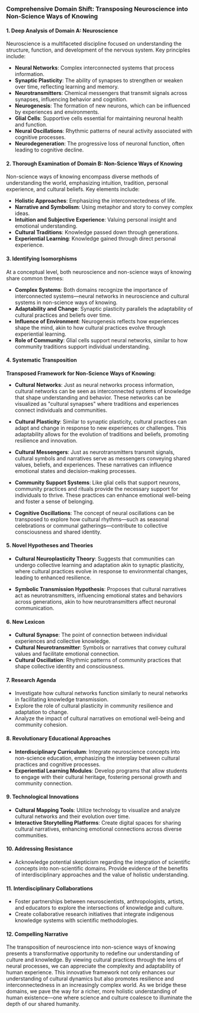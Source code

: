 ### Comprehensive Domain Shift: Transposing Neuroscience into Non-Science Ways of Knowing

#### 1. Deep Analysis of Domain A: Neuroscience
Neuroscience is a multifaceted discipline focused on understanding the structure, function, and development of the nervous system. Key principles include:

- **Neural Networks**: Complex interconnected systems that process information.
- **Synaptic Plasticity**: The ability of synapses to strengthen or weaken over time, reflecting learning and memory.
- **Neurotransmitters**: Chemical messengers that transmit signals across synapses, influencing behavior and cognition.
- **Neurogenesis**: The formation of new neurons, which can be influenced by experiences and environments.
- **Glial Cells**: Supportive cells essential for maintaining neuronal health and function.
- **Neural Oscillations**: Rhythmic patterns of neural activity associated with cognitive processes.
- **Neurodegeneration**: The progressive loss of neuronal function, often leading to cognitive decline.

#### 2. Thorough Examination of Domain B: Non-Science Ways of Knowing
Non-science ways of knowing encompass diverse methods of understanding the world, emphasizing intuition, tradition, personal experience, and cultural beliefs. Key elements include:

- **Holistic Approaches**: Emphasizing the interconnectedness of life.
- **Narrative and Symbolism**: Using metaphor and story to convey complex ideas.
- **Intuition and Subjective Experience**: Valuing personal insight and emotional understanding.
- **Cultural Traditions**: Knowledge passed down through generations.
- **Experiential Learning**: Knowledge gained through direct personal experience.

#### 3. Identifying Isomorphisms
At a conceptual level, both neuroscience and non-science ways of knowing share common themes:

- **Complex Systems**: Both domains recognize the importance of interconnected systems—neural networks in neuroscience and cultural systems in non-science ways of knowing.
- **Adaptability and Change**: Synaptic plasticity parallels the adaptability of cultural practices and beliefs over time.
- **Influence of Environment**: Neurogenesis reflects how experiences shape the mind, akin to how cultural practices evolve through experiential learning.
- **Role of Community**: Glial cells support neural networks, similar to how community traditions support individual understanding.

#### 4. Systematic Transposition
**Transposed Framework for Non-Science Ways of Knowing:**

- **Cultural Networks**: Just as neural networks process information, cultural networks can be seen as interconnected systems of knowledge that shape understanding and behavior. These networks can be visualized as "cultural synapses" where traditions and experiences connect individuals and communities.

- **Cultural Plasticity**: Similar to synaptic plasticity, cultural practices can adapt and change in response to new experiences or challenges. This adaptability allows for the evolution of traditions and beliefs, promoting resilience and innovation.

- **Cultural Messengers**: Just as neurotransmitters transmit signals, cultural symbols and narratives serve as messengers conveying shared values, beliefs, and experiences. These narratives can influence emotional states and decision-making processes.

- **Community Support Systems**: Like glial cells that support neurons, community practices and rituals provide the necessary support for individuals to thrive. These practices can enhance emotional well-being and foster a sense of belonging.

- **Cognitive Oscillations**: The concept of neural oscillations can be transposed to explore how cultural rhythms—such as seasonal celebrations or communal gatherings—contribute to collective consciousness and shared identity.

#### 5. Novel Hypotheses and Theories
- **Cultural Neuroplasticity Theory**: Suggests that communities can undergo collective learning and adaptation akin to synaptic plasticity, where cultural practices evolve in response to environmental changes, leading to enhanced resilience.

- **Symbolic Transmission Hypothesis**: Proposes that cultural narratives act as neurotransmitters, influencing emotional states and behaviors across generations, akin to how neurotransmitters affect neuronal communication.

#### 6. New Lexicon
- **Cultural Synapse**: The point of connection between individual experiences and collective knowledge.
- **Cultural Neurotransmitter**: Symbols or narratives that convey cultural values and facilitate emotional connection.
- **Cultural Oscillation**: Rhythmic patterns of community practices that shape collective identity and consciousness.

#### 7. Research Agenda
- Investigate how cultural networks function similarly to neural networks in facilitating knowledge transmission.
- Explore the role of cultural plasticity in community resilience and adaptation to change.
- Analyze the impact of cultural narratives on emotional well-being and community cohesion.

#### 8. Revolutionary Educational Approaches
- **Interdisciplinary Curriculum**: Integrate neuroscience concepts into non-science education, emphasizing the interplay between cultural practices and cognitive processes.
- **Experiential Learning Modules**: Develop programs that allow students to engage with their cultural heritage, fostering personal growth and community connection.

#### 9. Technological Innovations
- **Cultural Mapping Tools**: Utilize technology to visualize and analyze cultural networks and their evolution over time.
- **Interactive Storytelling Platforms**: Create digital spaces for sharing cultural narratives, enhancing emotional connections across diverse communities.

#### 10. Addressing Resistance
- Acknowledge potential skepticism regarding the integration of scientific concepts into non-scientific domains. Provide evidence of the benefits of interdisciplinary approaches and the value of holistic understanding.

#### 11. Interdisciplinary Collaborations
- Foster partnerships between neuroscientists, anthropologists, artists, and educators to explore the intersections of knowledge and culture.
- Create collaborative research initiatives that integrate indigenous knowledge systems with scientific methodologies.

#### 12. Compelling Narrative
The transposition of neuroscience into non-science ways of knowing presents a transformative opportunity to redefine our understanding of culture and knowledge. By viewing cultural practices through the lens of neural processes, we can appreciate the complexity and adaptability of human experience. This innovative framework not only enhances our understanding of cultural dynamics but also promotes resilience and interconnectedness in an increasingly complex world. As we bridge these domains, we pave the way for a richer, more holistic understanding of human existence—one where science and culture coalesce to illuminate the depth of our shared humanity.